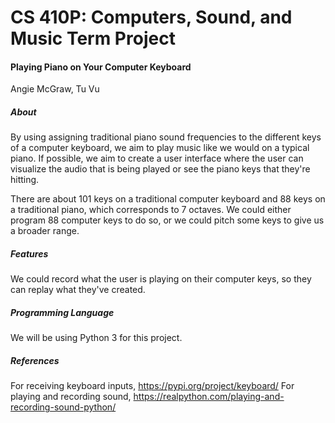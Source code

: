 # CS 410P: Computers, Sound, and Music Term Project
#### Playing Piano on Your Computer Keyboard
Angie McGraw, Tu Vu

##### About 
By using assigning traditional piano sound frequencies to the different keys of a computer keyboard, we aim to play music like we would on a typical piano. If possible, we aim to create a user interface where the user can visualize the audio that is being played or see the piano keys that they're hitting. 

There are about 101 keys on a traditional computer keyboard and 88 keys on a traditional piano, which corresponds to 7 octaves. We could either program 88 computer keys to do so, or we could pitch some keys to give us a broader range.

##### Features
We could record what the user is playing on their computer keys, so they can replay what they've created.

##### Programming Language
We will be using Python 3 for this project. 

##### References
For receiving keyboard inputs, https://pypi.org/project/keyboard/
For playing and recording sound, https://realpython.com/playing-and-recording-sound-python/
